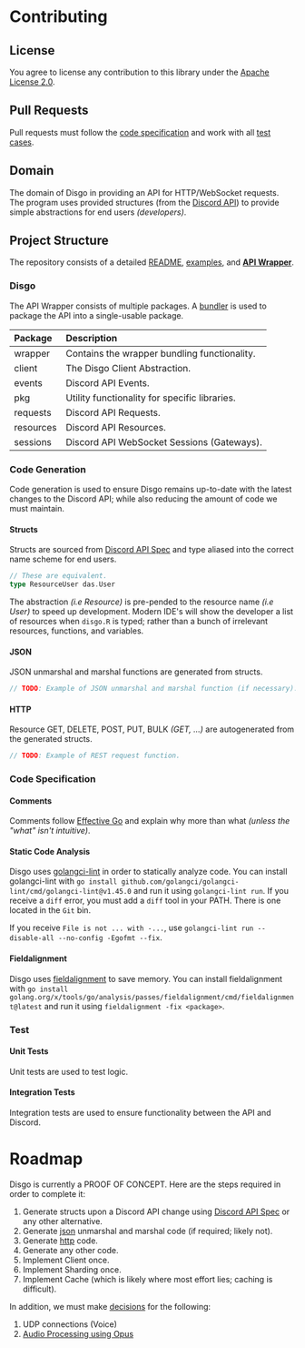 # Contributing

## License

You agree to license any contribution to this library under the [Apache License 2.0](#license).

## Pull Requests

Pull requests must follow the [code specification](#code-specification) and work with all [test cases](#test).

## Domain

The domain of Disgo in providing an API for HTTP/WebSocket requests. The program uses provided structures (from the [Discord API](https://discord.com/developers/docs/reference)) to provide simple abstractions for end users _(developers)_.

## Project Structure

The repository consists of a detailed [README](/README.md), [examples](/examples/), and [**API Wrapper**](/disgo/).

### Disgo

The API Wrapper consists of multiple packages. A [bundler](https://pkg.go.dev/golang.org/x/tools/cmd/bundle) is used to package the API into a single-usable package.

| Package   | Description                                   |
| :-------- | :-------------------------------------------- |
| wrapper   | Contains the wrapper bundling functionality.  |
| client    | The Disgo Client Abstraction.                 |
| events    | Discord API Events.                           |
| pkg       | Utility functionality for specific libraries. |
| requests  | Discord API Requests.                         |
| resources | Discord API Resources.                        |
| sessions  | Discord API WebSocket Sessions (Gateways).    |

### Code Generation

Code generation is used to ensure Disgo remains up-to-date with the latest changes to the Discord API; while also reducing the amount of code we must maintain. 

#### Structs

Structs are sourced from [Discord API Spec]() and type aliased into the correct name scheme for end users.
```go
// These are equivalent.
type ResourceUser das.User
```

The abstraction _(i.e Resource)_ is pre-pended to the resource name _(i.e User)_ to speed up development. Modern IDE's will show the developer a list of resources when `disgo.R` is typed; rather than a bunch of irrelevant resources, functions, and variables.

#### JSON

JSON unmarshal and marshal functions are generated from structs.

```go
// TODO: Example of JSON unmarshal and marshal function (if necessary).
```

#### HTTP

Resource GET, DELETE, POST, PUT,  BULK _(GET, ...)_ are autogenerated from the generated structs.
```go
// TODO: Example of REST request function.
```

### Code Specification

#### Comments

Comments follow [Effective Go](https://golang.org/doc/effective_go#commentary) and explain why more than what _(unless the "what" isn't intuitive)_.

#### Static Code Analysis

Disgo uses [golangci-lint](https://github.com/golangci/golangci-lint) in order to statically analyze code. You can install golangci-lint with `go install github.com/golangci/golangci-lint/cmd/golangci-lint@v1.45.0` and run it using `golangci-lint run`. If you receive a `diff` error, you must add a `diff` tool in your PATH. There is one located in the `Git` bin.

If you receive `File is not ... with -...`, use `golangci-lint run --disable-all --no-config -Egofmt --fix`.

#### Fieldalignment

Disgo uses [fieldalignment]() to save memory. You can install fieldalignment with `go install golang.org/x/tools/go/analysis/passes/fieldalignment/cmd/fieldalignment@latest` and run it using `fieldalignment -fix <package>`.

### Test

#### Unit Tests

Unit tests are used to test logic.

#### Integration Tests

Integration tests are used to ensure functionality between the API and Discord.

# Roadmap

Disgo is currently a PROOF OF CONCEPT. Here are the steps required in order to complete it:

1. Generate structs upon a Discord API change using [Discord API Spec](https://github.com/switchupcb/discord-api-spec) or any other alternative.
2. Generate [json](#json) unmarshal and marshal code (if required; likely not).
3. Generate [http](#http) code.
4. Generate any other code.
5. Implement Client once.
6. Implement Sharding once.
7. Implement Cache (which is likely where most effort lies; caching is difficult).

In addition, we must make [decisions](/contribution/libraries/) for the following:
1. UDP connections (Voice)
2. [Audio Processing using Opus](https://discord.com/developers/docs/topics/voice-connections#encrypting-and-sending-voice)
